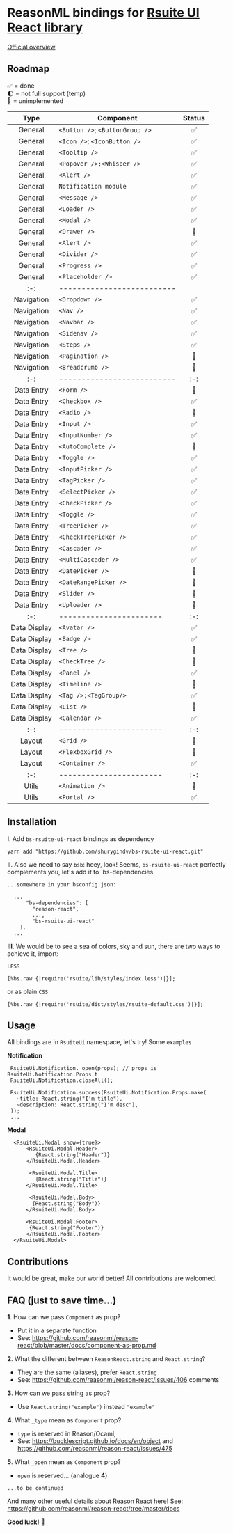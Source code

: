 # ReasonML bindings for  [Rsuite UI React library](https://rsuitejs.com)

 [Official overview](https://rsuitejs.com/en/components/overview)

## Roadmap

✅ = done<br>
🌓 = not full support (temp) <br>
🛑 = unimplemented<br>


|   Type         | Component                           | Status  | 
|   :-:          | ------------------------------------|   :-:  |
|  General       | `<Button />`; `<ButtonGroup />`     |   ✅   |
|  General       | `<Icon />`; `<IconButton />`        |   ✅   |
|  General       | `<Tooltip />`                       |   ✅   |
|  General       | `<Popover />;<Whisper />`           |   ✅   |
|  General       | `<Alert />`                         |   ✅   |
|  General       | `Notification module`               |   ✅   |
|  General       | `<Message />`                       |   ✅   |
|  General       | `<Loader />`                        |   ✅   |
|  General       | `<Modal />`                         |   ✅   |
|  General       | `<Drawer />`                        |   🛑   |
|  General       | `<Alert />`                         |   ✅   |
|  General       | `<Divider />`                       |   ✅   |
|  General       | `<Progress />`                      |   ✅   |
|  General       | `<Placeholder />`                   |   ✅   |
|   :-:          | --------------------------|        |
|  Navigation    | `<Dropdown />`            |   ✅   |
|  Navigation    | `<Nav />`                 |   ✅   |
|  Navigation    | `<Navbar />`              |   ✅   |
|  Navigation    | `<Sidenav />`             |   ✅   |
|  Navigation    | `<Steps />`               |   ✅   |
|  Navigation    | `<Pagination />`          |   🛑   |
|  Navigation    | `<Breadcrumb />`          |   🛑   |
|   :-:          | --------------------------|   :-:  |
|  Data Entry    | `<Form />`                |   🛑   |
|  Data Entry    | `<Checkbox />`            |   ✅   |
|  Data Entry    | `<Radio />`               |   🛑   |
|  Data Entry    | `<Input />`               |   ✅   |
|  Data Entry    | `<InputNumber />`         |   ✅   |
|  Data Entry    | `<AutoComplete />`        |   🛑   |
|  Data Entry    | `<Toggle />`              |   ✅   |
|  Data Entry    | `<InputPicker />`         |   ✅   |
|  Data Entry    | `<TagPicker />`           |   ✅   |
|  Data Entry    | `<SelectPicker />`        |   ✅   |
|  Data Entry    | `<CheckPicker />`         |   ✅   |
|  Data Entry    | `<Toggle />`              |   ✅   |
|  Data Entry    | `<TreePicker />`          |   ✅   |
|  Data Entry    | `<CheckTreePicker />`     |   ✅   |
|  Data Entry    | `<Cascader />`            |   ✅   |
|  Data Entry    | `<MultiCascader />`       |   ✅   |
|  Data Entry    | `<DatePicker />`          |   🛑   |
|  Data Entry    | `<DateRangePicker />`     |   🛑   |
|  Data Entry    | `<Slider />`              |   🛑   |
|  Data Entry    | `<Uploader />`            |   🛑   |
|     :-:        | -----------------------|   :-:   |
|  Data Display  | `<Avatar />`           |   ✅   |
|  Data Display  | `<Badge />`            |   ✅   |
|  Data Display  | `<Tree />`             |   🛑   |
|  Data Display  | `<CheckTree />`        |   🛑   |
|  Data Display  | `<Panel />`            |   ✅   |
|  Data Display  | `<Timeline />`         |   🛑   |
|  Data Display  | `<Tag />;<TagGroup/>`  |   ✅   |
|  Data Display  | `<List />`             |   🛑   |
|  Data Display  | `<Calendar />`         |   ✅   |
|   :-:          | -----------------------|   :-:   |
|  Layout        | `<Grid />`             |   🛑   |
|  Layout        | `<FlexboxGrid />`      |   🛑   |
|  Layout        | `<Container />`        |   ✅   |
|   :-:          | -----------------------|   :-:   |
|  Utils         | `<Animation />`        |   🛑   |
|  Utils         | `<Portal />`           |   ✅   |

## Installation

**I**. Add `bs-rsuite-ui-react` bindings as dependency 

```
yarn add "https://github.com/shurygindv/bs-rsuite-ui-react.git"
```

**II**. Also we need to say `bsb`: heey, look! Seems, `bs-rsuite-ui-react` perfectly complements you, let's add it to `bs-dependencies

`...somewhere in your bsconfig.json: `
```reason
  ... 
      "bs-dependencies": [
        "reason-react",
        ...,
        "bs-rsuite-ui-react"
    ],
  ...
```


**III**. We would be to see a sea of colors, sky and sun, there are two ways to achieve it, import:

`LESS`

```reason
[%bs.raw {|require('rsuite/lib/styles/index.less')|}];
```

or as plain `CSS`

```reason
[%bs.raw {|require('rsuite/dist/styles/rsuite-default.css')|}];
```

## Usage

All bindings are in `RsuiteUi` namespace, let's try! Some `examples`

**Notification**

```reason 
 RsuiteUi.Notification._open(props); // props is RsuiteUi.Notification.Props.t
 RsuiteUi.Notification.closeAll();
 
 RsuiteUi.Notification.success(RsuiteUi.Notification.Props.make(
   ~title: React.string("I'm title"),
   ~description: React.string("I'm desc"),
 ));
 ...
```

**Modal**

```reason 
  <RsuiteUi.Modal show={true}>
      <RsuiteUi.Modal.Header>
         {React.string("Header")}
      </RsuiteUi.Modal.Header>
      
       <RsuiteUi.Modal.Title>
         {React.string("Title")}
      </RsuiteUi.Modal.Title>
      
       <RsuiteUi.Modal.Body>
        {React.string("Body")}
      </RsuiteUi.Modal.Body>
      
      <RsuiteUi.Modal.Footer>
       {React.string("Footer")}
      </RsuiteUi.Modal.Footer>
  </RsuiteUi.Modal>
```

## Contributions

It would be great, make our world better!
All contributions are welcomed.

## FAQ (just to save time...)

**1**. How can we pass `Component` as prop?
 - Put it in a separate function
 - See: https://github.com/reasonml/reason-react/blob/master/docs/component-as-prop.md

**2**. What the different between `ReasonReact.string` and `React.string`?
- They are the same (aliases), prefer `React.string`
- See: https://github.com/reasonml/reason-react/issues/406 comments

**3**. How can we pass string as prop?

- Use `React.string("example")` instead `"example"`

**4**. What `_type` mean as `Component` prop?

- `type` is reserved in Reason/Ocaml,
- See: https://bucklescript.github.io/docs/en/object
and https://github.com/reasonml/reason-react/issues/475

**5**. What `_open` mean as `Component` prop?

- `open` is reserved... (analogue **4**)

`...to be continued`

And many other useful details about Reason React here!
  See: https://github.com/reasonml/reason-react/tree/master/docs
  
  
**Good luck!** 🙂 

